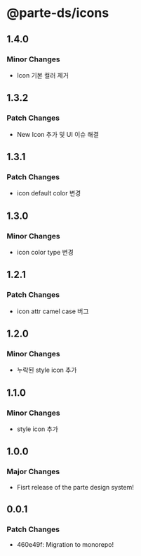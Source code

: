 # @parte-ds/icons

## 1.4.0

### Minor Changes

- Icon 기본 컬러 제거

## 1.3.2

### Patch Changes

- New Icon 추가 및 UI 이슈 해결

## 1.3.1

### Patch Changes

- icon default color 변경

## 1.3.0

### Minor Changes

- icon color type 변경

## 1.2.1

### Patch Changes

- icon attr camel case 버그

## 1.2.0

### Minor Changes

- 누락된 style icon 추가

## 1.1.0

### Minor Changes

- style icon 추가

## 1.0.0

### Major Changes

- Fisrt release of the parte design system!

## 0.0.1

### Patch Changes

- 460e49f: Migration to monorepo!

